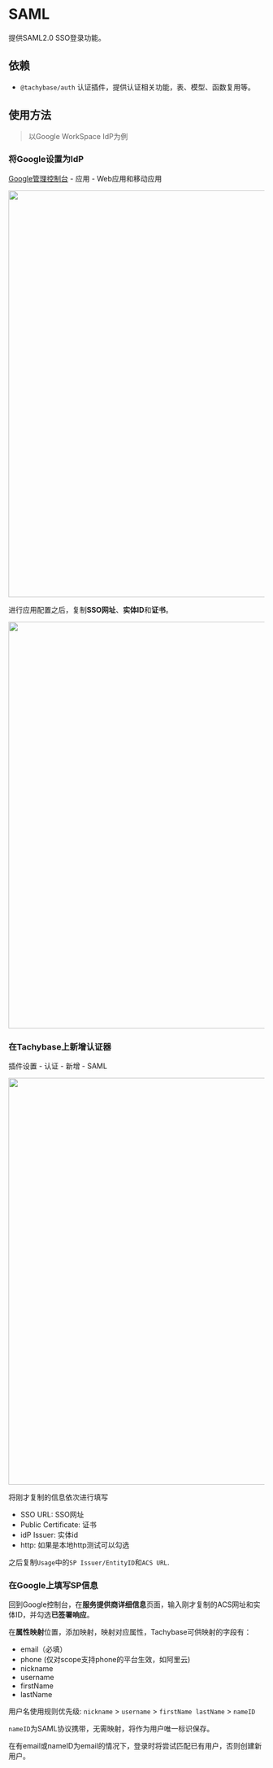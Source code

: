 # SAML

提供SAML2.0 SSO登录功能。

## 依赖

- `@tachybase/auth` 认证插件，提供认证相关功能，表、模型、函数复用等。

## 使用方法

> 以Google WorkSpace IdP为例

### 将Google设置为IdP

[Google管理控制台](https://admin.google.com/) - 应用 - Web应用和移动应用

<img src="https://s2.loli.net/2023/05/18/O7UYh9pjePrKzTq.png" width="800px" />   


进行应用配置之后，复制**SSO网址**、**实体ID**和**证书**。

<img src="https://s2.loli.net/2023/05/18/Mpwk3dAIvShmUCe.png" width="800px"/>

### 在Tachybase上新增认证器

插件设置 - 认证 - 新增 - SAML

<img src="https://s2.loli.net/2023/05/18/EpXsJ1BM5lju2mY.png" width="800px" />

将刚才复制的信息依次进行填写
- SSO URL: SSO网址
- Public Certificate: 证书
- idP Issuer: 实体id
- http: 如果是本地http测试可以勾选

之后复制`Usage`中的`SP Issuer/EntityID`和`ACS URL`.

### 在Google上填写SP信息

回到Google控制台，在**服务提供商详细信息**页面，输入刚才复制的ACS网址和实体ID，并勾选**已签署响应**。

在**属性映射**位置，添加映射，映射对应属性，Tachybase可供映射的字段有：

- email（必填）
- phone (仅对scope支持phone的平台生效，如阿里云)
- nickname
- username
- firstName
- lastName

用户名使用规则优先级: `nickname` > `username` > `firstName lastName` > `nameID`

`nameID`为SAML协议携带，无需映射，将作为用户唯一标识保存。

在有email或nameID为email的情况下，登录时将尝试匹配已有用户，否则创建新用户。
